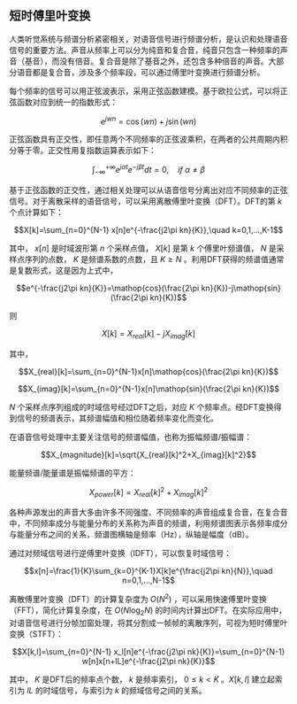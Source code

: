 ## 短时傅里叶变换

人类听觉系统与频谱分析紧密相关，对语音信号进行频谱分析，是认识和处理语音信号的重要方法。声音从频率上可以分为纯音和复合音，纯音只包含一种频率的声音（基音），而没有倍音。复合音是除了基音之外，还包含多种倍音的声音。大部分语音都是复合音，涉及多个频率段，可以通过傅里叶变换进行频谱分析。

每个频率的信号可以用正弦波表示，采用正弦函数建模。基于欧拉公式，可以将正弦函数对应到统一的指数形式：

$$e^{jwn}=\mathop{cos}(wn)+j\mathop{sin}(wn)$$

正弦函数具有正交性，即任意两个不同频率的正弦波乘积，在两者的公共周期内积分等于零。正交性用复指数运算表示如下：

$$\int_{-\infty}^{+\infty}e^{j\alpha t}e^{-j\beta t}dt=0,\quad if\ \alpha\neq \beta$$

基于正弦函数的正交性，通过相关处理可以从语音信号分离出对应不同频率的正弦信号。对于离散采样的语音信号，可以采用离散傅里叶变换（DFT）。DFT的第
$k$ 个点计算如下：

$$X[k]=\sum_{n=0}^{N-1} x[n]e^{-\frac{j2\pi kn}{K}},\quad k=0,1,...,K-1$$

其中， $x[n]$ 是时域波形第 $n$ 个采样点值， $X[k]$ 是第 $k$
个傅里叶频谱值， $N$ 是采样点序列的点数， $K$ 是频谱系数的点数，且
$K\geq N$ 。利用DFT获得的频谱值通常是复数形式，这是因为上式中，

$$e^{-\frac{j2\pi kn}{K}}=\mathop{cos}(\frac{2\pi kn}{K})-j\mathop{sin}(\frac{2\pi kn}{K})$$

则

$$X[k]=X_{real}[k]-jX_{imag}[k]$$

其中，

$$X_{real}[k]=\sum_{n=0}^{N-1}x[n]\mathop{cos}(\frac{2\pi kn}{K})$$

$$X_{imag}[k]=\sum_{n=0}^{N-1}x[n]\mathop{sin}(\frac{2\pi kn}{K})$$

$N$ 个采样点序列组成的时域信号经过DFT之后，对应 $K$
个频率点。经DFT变换得到信号的频谱表示，其频谱幅值和相位随着频率变化而变化。

在语音信号处理中主要关注信号的频谱幅值，也称为振幅频谱/振幅谱：

$$X_{magnitude}[k]=\sqrt{X_{real}[k]^2+X_{imag}[k]^2}$$

能量频谱/能量谱是振幅频谱的平方：

$$X_{power}[k]=X_{real}[k]^2+X_{imag}[k]^2$$

各种声源发出的声音大多由许多不同强度、不同频率的声音组成复合音，在复合音中，不同频率成分与能量分布的关系称为声音的频谱，利用频谱图表示各频率成分与能量分布之间的关系，频谱图横轴是频率（Hz），纵轴是幅度（dB）。

通过对频域信号进行逆傅里叶变换（IDFT），可以恢复时域信号：

$$x[n]=\frac{1}{K}\sum_{k=0}^{K-1}X[k]e^{\frac{j2\pi kn}{N}},\quad n=0,1,...,N-1$$

离散傅里叶变换（DFT）的计算复杂度为 $O(N^2)$
，可以采用快速傅里叶变换（FFT），简化计算复杂度，在
$O(N\mathop{log}_2 N)$
的时间内计算出DFT。在实际应用中，对语音信号进行分帧加窗处理，将其分割成一帧帧的离散序列，可视为短时傅里叶变换（STFT）：

$$X[k,l]=\sum_{n=0}^{N-1} x_l[n]e^{-\frac{j2\pi nk}{K}}=\sum_{n=0}^{N-1} w[n]x[n+lL]e^{-\frac{j2\pi nk}{K}}$$

其中， $K$ 是DFT后的频率点个数， $k$ 是频率索引， $0\leq k< K$
。$X[k,l]$ 建立起索引为 $lL$ 的时域信号，与索引为 $k$
的频域信号之间的关系。